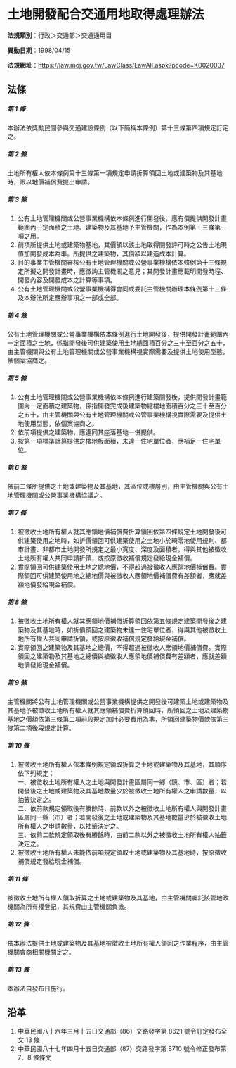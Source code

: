 # 土地開發配合交通用地取得處理辦法


**法規類別**：行政＞交通部＞交通通用目

**異動日期**：1998/04/15  

**法規網址**：https://law.moj.gov.tw/LawClass/LawAll.aspx?pcode=K0020037



## 法條
##### 第 1 條
本辦法依獎勵民間參與交通建設條例（以下簡稱本條例）第十三條第四項規定訂定之。

##### 第 2 條
土地所有權人依本條例第十三條第一項規定申請折算領回土地或建築物及其基地時，限以地價補償費提出申請。

##### 第 3 條
1. 公有土地管理機關或公營事業機構依本條例進行開發後，應有償提供開發計畫範圍內一定面積之土地、建築物及其基地予主管機關，作為本例第十三條第一項之用。
1. 前項所提供土地或建築物基地，其價額以該土地取得開發許可時之公告土地現值加開發成本為準。所提供之建築物，其價額以建造成本計算。
1. 目的事業主管機關審核公有土地管理機關或公營事業機構依本條例第十三條規定所擬之開發計畫時，應徵詢主管機關之意見；其開發計畫應載明開發時程、開發內容及開發成本之計算等事項。
1. 公有土地管理機關或公營事業機構得會同或委託主管機關辦理本條例第十三條及本辦法所定應辦事項之一部或全部。

##### 第 4 條
公有土地管理機關或公營事業機構依本條例進行土地開發後，提供開發計畫範圍內一定面積之土地，係指開發後可供建築使用土地總面積百分之三十至百分之五十，由主管機關與公有土地管理機關或公營事業機構視實際需要及提供土地使用型態，依個案協商之。

##### 第 5 條
1. 公有土地管理機關或公營事業機構依本條例進行建築開發後，提供開發計畫範圍內一定面積之建築物，係指開發完成後建築物總樓地面積百分之三十至百分之五十，由主管機關與公有土地管理機關或公管事業機構視實際需要及提供土地使用型態，依個案協商之。
1. 依前項提供之建築物，應連同其座落基地一併提供。
1. 按第一項標準計算提供之樓地板面積，未達一住宅單位者，應補足一住宅單位。

##### 第 6 條
依前二條所提供之土地或建築物及其基地，其區位或樓層別，由主管機關與公有土地管理機關或公營事業機構協議之。

##### 第 7 條
1. 被徵收土地所有權人就其應領地價補償費折算領回依第四條規定土地開發後可供建築使用之地時，如折價領回可供建築使用之土地小於畸零地使用規則、都市計畫、非都市土地開發所規定之最小寬度、深度及面積者，得與其他被徵收土地所有權人共同申請折領，或按原徵收補償規定發給現金補償。
1. 實際領回可供建築使用土地之總地價，不得超過被徵收人應領地價補償費。實際領回可供建築使用地之總地價與被徵收人應領地價補償費有差額者，應就差額地價發給現金補償。

##### 第 8 條
1. 被徵收土地所有權人就其應領地價補償折算領回依第五條規定建築開發後之建築物及其基地時，如折價領回之建築物未達一住宅單位者，得與其他被徵收土地所有權人共同申請折領，或按原徵收補償規定發給現金補償。
1. 實際領回之建築物及其基地之總價，不得超過被徵收人應領地價補償費。實際領回之建築物及其基地之總價與被徵收人應領地價補償費有差額者，應就差額地價發給現金補償。

##### 第 9 條
主管機關將公有土地管理機關或公營事業機構提供之開發後可建築土地或建築物及其基地予被徵收土地所有權人就其應領補償費折算領回時，所領回之土地及建築物基地之價額依第三條第二項前段規定加計必要費用為準，所領回建築物價款依第三條第二項後段規定計算。

##### 第 10 條
1. 被徵收土地所有權人依本條例規定領取折算之土地或建築物及其基地，其順序依下列規定：  
一、被徵收土地所有權人之土地與開發計畫區屬同一鄉（鎮、市、區）者；若開發後之土地或建築物及其基地數量少於被徵收土地所有權人之申請數量，以抽籤決定之。  
二、依前款規定領取後有賸餘時，前款以外之被徵收土地所有權人與開發計畫區屬同一縣（市）者；若開發後之土地或建築物及其基地數量少於被徵收土地所有權人之申請數量，以抽籤決定之。  
三、依前二款規定領取後有賸餘時，由前二款以外之被徵收土地所有權人抽籤決定之。
1. 被徵收土地所有權人未能依前項規定領取土地或建築物及其基地時，按原徵收補償規定發給現金補償。

##### 第 11 條
被徵收土地所有權人領取折算之土地或建築物及其基地，由主管機關囑託該管地政機關為所有權登記，其規費由主管機關負擔。

##### 第 12 條
依本辦法提供土地或建築物及其基地被徵收土地所有權人領回之作業程序，由主管機關會商相關機關定之。

##### 第 13 條
本辦法自發布日施行。

## 沿革
1. 中華民國八十六年三月十五日交通部（86）交路發字第 8621 號令訂定發布全文 13 條
1. 中華民國八十七年四月十五日交通部（87）交路發字第 8710 號令修正發布第 7、8 條條文
